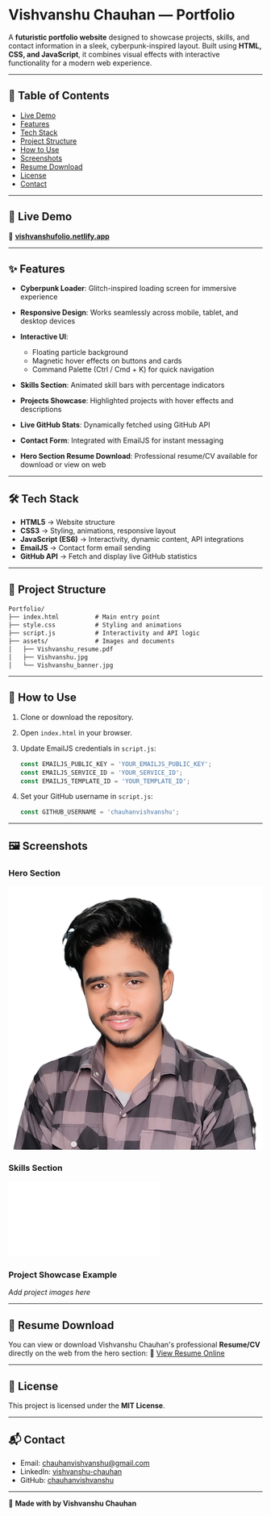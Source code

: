 # Vishvanshu Chauhan — Portfolio


A **futuristic portfolio website** designed to showcase projects, skills, and contact information in a sleek, cyberpunk-inspired layout. Built using **HTML, CSS, and JavaScript**, it combines visual effects with interactive functionality for a modern web experience.

---

## 📑 Table of Contents

* [Live Demo](#🚀-live-demo)
* [Features](#✨-features)
* [Tech Stack](#🛠️-tech-stack)
* [Project Structure](#📂-project-structure)
* [How to Use](#📝-how-to-use)
* [Screenshots](#🖼️-screenshots)
* [Resume Download](#📄-resume-download)
* [License](#📜-license)
* [Contact](#📬-contact)

---

## 🚀 Live Demo

🔗 **[vishvanshufolio.netlify.app](https://vishvanshufolio.netlify.app/)**

---

## ✨ Features

* **Cyberpunk Loader**: Glitch-inspired loading screen for immersive experience
* **Responsive Design**: Works seamlessly across mobile, tablet, and desktop devices
* **Interactive UI**:

  * Floating particle background
  * Magnetic hover effects on buttons and cards
  * Command Palette (Ctrl / Cmd + K) for quick navigation
* **Skills Section**: Animated skill bars with percentage indicators
* **Projects Showcase**: Highlighted projects with hover effects and descriptions
* **Live GitHub Stats**: Dynamically fetched using GitHub API
* **Contact Form**: Integrated with EmailJS for instant messaging
* **Hero Section Resume Download**: Professional resume/CV available for download or view on web

---

## 🛠️ Tech Stack

* **HTML5** → Website structure
* **CSS3** → Styling, animations, responsive layout
* **JavaScript (ES6)** → Interactivity, dynamic content, API integrations
* **EmailJS** → Contact form email sending
* **GitHub API** → Fetch and display live GitHub statistics

---

## 📂 Project Structure

```
Portfolio/
├── index.html          # Main entry point
├── style.css           # Styling and animations
├── script.js           # Interactivity and API logic
├── assets/             # Images and documents
│   ├── Vishvanshu_resume.pdf
│   ├── Vishvanshu.jpg
│   └── Vishvanshu_banner.jpg
```

---

## 📝 How to Use

1. Clone or download the repository.
2. Open `index.html` in your browser.
3. Update EmailJS credentials in `script.js`:

   ```js
   const EMAILJS_PUBLIC_KEY = 'YOUR_EMAILJS_PUBLIC_KEY';
   const EMAILJS_SERVICE_ID = 'YOUR_SERVICE_ID';
   const EMAILJS_TEMPLATE_ID = 'YOUR_TEMPLATE_ID';
   ```
4. Set your GitHub username in `script.js`:

   ```js
   const GITHUB_USERNAME = 'chauhanvishvanshu';
   ```

---

## 🖼️ Screenshots

### Hero Section

![Hero Section](assets/Vishvanshu.jpg)

### Skills Section

![Skills Section](assets/Vishvanshu_resume.pdf)

### Project Showcase Example

*Add project images here*

---

## 📄 Resume Download

You can view or download Vishvanshu Chauhan's professional **Resume/CV** directly on the web from the hero section:
🔗 [View Resume Online](https://vishvanshufolio.netlify.app/assets/Vishvanshu_resume.pdf)

---

## 📜 License

This project is licensed under the **MIT License**.

---

## 📬 Contact

* Email: [chauhanvishvanshu@gmail.com](mailto:chauhanvishvanshu@gmail.com)
* LinkedIn: [vishvanshu-chauhan](https://www.linkedin.com/in/vishvanshu-chauhan)
* GitHub: [chauhanvishvanshu](https://github.com/chauhanvishvanshu)

---

🔗 **Made with by Vishvanshu Chauhan**
